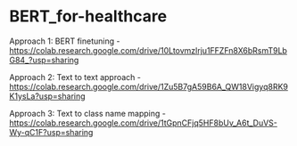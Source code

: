 # BERT_for-healthcare

Approach 1: BERT finetuning - https://colab.research.google.com/drive/10Ltovmzlrju1FFZFn8X6bRsmT9LbG84_?usp=sharing

Approach 2: Text to text approach - https://colab.research.google.com/drive/1Zu5B7gA59B6A_QW18Vigyq8RK9K1ysLa?usp=sharing

Approach 3: Text to class name mapping - https://colab.research.google.com/drive/1tGpnCFjq5HF8bUv_A6t_DuVS-Wy-qC1F?usp=sharing
